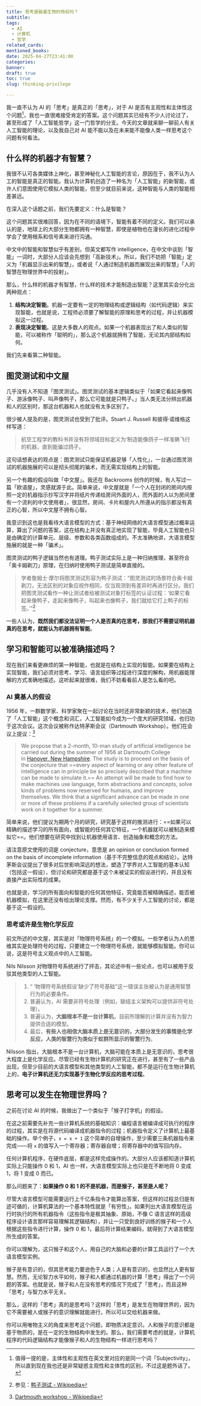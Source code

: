 ```yaml
---
title: 思考是碳基生物的特权吗？
subtitle: 
tags:
  - AI
  - 计算机
  - 哲学
related_cards: 
mentioned_books: 
date: 2025-04-27T23:41:00
categories: 
banner: 
draft: true
toc: true
slug: thinking-privilege

---
```


我一直不认为 AI 的「思考」是真正的「思考」，对于 AI 是否有主观性和主体性这个问题[^1]，我也一直很难接受肯定的答案。这个问题其实已经有不少人讨论过了，甚至形成了「人工智能哲学」这一门哲学的分支。今天的文章就来聊一聊前人有关人工智能的理论，以及我自己对 AI 能不能以及在未来能不能像人类一样思考这个问题有何看法。<!--more-->

## 什么样的机器才有智慧？

我很不认可各类媒体上神化，甚至神秘化人工智能的言论，原因在于，我不认为人工的智能是真正的智能。我认为计算机创造了一种名为「人工智能」的新智能，或许人们意图使用它模拟人类的智能，但至少就目前来说，这种智能与人类的智能相差甚远。

在深入这个话题之前，我们先要定义：什么是智能？

这个问题其实很难回答，因为在不同的语境下，智能有着不同的定义。我们可以承认的是，地球上的大部分生物都拥有一种智慧，即使是植物也在漫长的进化过程中学会了使用根系和信号素来进行沟通。

中文中的智能和智慧似乎有差别，但英文都写作 intelligence，在中文中谈到「智能」一词时，大部分人应该会先想到「高新技术」。所以，我们不妨把「智能」定义为「机器显示出来的智慧」，或者说「人通过制造机器而展现出来的智慧」「人的智慧在物理世界中的投射」。

那么，什么样的机器才有智慧，什么样的技术才能制造出智能？这里其实会分化出两种观点：

1. **结构决定智能**。机器一定要有一定的物理结构或逻辑结构（如代码逻辑）来实现智能，也就是说，工程师必须要了解智能的原理和思考的过程，并让机器模拟这一过程。
2. **表现决定智能**。这是大多数人的观点。如果一个机器表现出了和人类似的智能，可以被称作「聪明的」，那么这个机器就拥有了智能，无论其内部结构如何。

我们先来看第二种智能。

## 图灵测试和中文屋

几乎没有人不知道「图灵测试」。图灵测试的基本逻辑类似于「如果它看起来像鸭子、游泳像鸭子、叫声像鸭子，那么它可能就是只鸭子。」当人类无法分辨出机器和人的区别时，那这台机器和人也就没有太多区别了。

很少被人提及的是，图灵测试也受到了批评。Stuart J. Russell 和彼得·诺维格这样写道：

> 航空工程学的教科书并没有将领域目标定义为‘制造能像鸽子一样准确飞行的机器，直到能骗过鸽子。

这句话想表达的观点是：图灵测试只能保证机器足够「人性化」，一台通过图灵测试的机器施展的可以是彻头彻尾的骗术，而无需实现结构上的智能。

另一个有趣的假设叫做「中文屋」。我还在 Backrooms 创作的时候，有人写过一篇「欧语屋」，灵感就源于此。简单来说，中文屋就是「一个人在封闭的房间内按照一定的机器指示抄写汉字并将纸片传递给房间外面的人，而外面的人以为房间里有一个流利的中文使用者」，很显然，房间、卡片和屋内人所遵从的指示都没有真正的心智，所以中文屋不拥有心智。

我意识到这也是我看待大语言模型的方式：基于神经网络的大语言模型通过概率运算，算出了问题的答案，这在结构上并没有真正地实现了智能，毕竟人工智能也只是由确定的计算单元、层级、参数和各类函数组成的。不太准确地讲，大语言模型施展的就是一种「骗术」。

图灵测试的鸭子逻辑当然也有道理。鸭子测试实际上是一种归纳推理，甚至符合「奥卡姆剃刀」原理，在归纳时使用鸭子测试是简单直接的。

> 学者詹姆士·摩尔将图灵测试形容为鸭子测试：“图灵测试的场景符合奥卡姆剃刀，无法区别的对象应视作相同，仅当观测到有差异时再进行区分。我们把图灵测试看作一种让测试者给被测试对象打标签的认证过程：‘如果它看起来像鸭子，走起来像鸭子，叫起来也像鸭子，我们就给它打上鸭子的标签。’”[^3]

一些人认为，**既然我们都没法证明一个人是否真的在思考，那我们不需要证明机器真的在思考，就能认为机器拥有智能**。

## 学习和智能可以被准确描述吗？

现在我们来看更麻烦的第一种智能，也就是在结构上实现的智能。如果要在结构上实现智能，我们必须对思考、学习、语言组织等过程进行深度的解构，用机器能理解的方式准确地描述。这听起来就很难，我们不妨看看前人是怎么看的吧。

### AI 奠基人的假设

1956 年，一群数学家、科学家聚在一起讨论在当时还非常新颖的技术，他们创造了「人工智能」这个概念和词汇，人工智能如今成为一个庞大的研究领域，也归功于这次会议。这次会议被称作达特茅斯会议（Dartmouth Workshop）。他们在会议上提议：[^2]

> We propose that a 2-month, 10-man study of artificial intelligence be carried out during the summer of 1956 at Dartmouth College in [Hanover, New Hampshire](https://en.wikipedia.org/wiki/Hanover,_New_Hampshire "Hanover, New Hampshire"). The study is to proceed on the basis of the conjecture that ==every aspect of learning or any other feature of intelligence can in principle be so precisely described that a machine can be made to simulate it.== An attempt will be made to find how to make machines use language, form abstractions and concepts, solve kinds of problems now reserved for humans, and improve themselves. We think that a significant advance can be made in one or more of these problems if a carefully selected group of scientists work on it together for a summer.

简单来说，他们提议为期两个月的研究，研究基于这样的推测进行：==如果可以精确的描述学习的所有面向，或智能的任何其它特征，一个机器就可以被制造来模拟它==。他们想要在研究中找到让机器使用语言、创造抽象和概念的方法。

请注意原文使用的词是 conjecture，意思是 an opinion or conclusion formed on the basis of incomplete information（基于不完整信息的观点和结论）。达特茅斯会议提出了很多对后世影响深远的想法，塑造了学界对人工智能的基本认知（包括这一假设），但讨论和研究都是基于这个未被证实的假设进行的，并且没有直接产出实际性的成果。

也就是说，学习的所有面向和智能的任何其他特征，究竟能否被精确描述，能否被机器模拟，在这里还没有给出理论支撑。然而，有不少关于人工智能的讨论，都是基于这一假设的。

### 思考或许是生物化学反应

前文所述的中文屋，其实是对「物理符号系统」的一个模拟。一些学者认为人的思维其实是处理符号的过程，只要建立一个物理符号系统，就能够模拟智能。你可以说，这是符号主义观点中的人工智能。

Nils Nilsson 对物理符号系统进行了抨击，其论述中有一些论点，也可以被用于反驳其他类型的人工智能。

> 1. “ ‘物理符号系统假设’缺少了符号基础”这一错误主张被认为是通用智慧行为的必要条件。
> 2. 普遍认为，AI 需要非符号处理（例如，联结主义架构可以提供非符号处理）。
> 3. 普遍认为，**大脑根本不是一台计算机**，目前所理解的计算并没有为智力提供合适的模型。
> 4. 最后，**有些人也相信大脑本质上是无意识的，大部分发生的事情是化学反应，人类的智慧行为类似于蚁群所显示的智慧行为**。

Nilsson 指出，大脑根本不是一台计算机，大脑可能在本质上是无意识的，思考很大程度上是化学反应。尽管已经有生物计算机的研究正在进行，甚至有了一些产品出现，但至少目前的大语言模型和其他类型的人工智能，都不是运行在生物计算机上的，**电子计算机还无力实现基于生物化学反应的思考过程**。

## 思考可以发生在物理世界吗？

之前在讨论 AI 的时候，我做出了一个类似于「猴子打字机」的假设。

在这之前需要先补充一些计算机系统的基础知识：编程语言被编译成可执行的程序的过程，其实是在将源代码编译成机器指令的过程；机器指令定义了计算机上最基础的操作。举个例子，`x = x + 1` 这个简单的自增操作，至少需要三条机器指令来完成——将 `x` 的值写入一个寄存器；寄存器自增；将寄存器中的值写回内存。

任何计算机程序，在硬件底层，都是这样完成操作的。大部分人应该都知道计算机实际上只能操作 0 和 1，AI 也一样，大语言模型实际上也只是在不断地将 0 变成 1，将 1 变成 0 而已。

那么问题来了：**如果操作 0 和 1 的不是机器，而是猴子，甚至是人呢？**

尽管大语言模型可能需要运行上千亿条指令才能算出答案，但这样的过程总归是有迹可循的，计算机算法的一个基本特性就是「有穷性」。如果列出大语言模型在运行时执行的所有机器指令（这些指令是极其抽象、原始，不像 C 语言这样的高级程序设计语言那样容易理解其逻辑结构），并让一只受到良好训练的猴子和一个人根据这些指令进行计算，操作 0 和 1，最后将计算结果编码，就得到了大语言模型所生成的答案。

你可以理解为，这只猴子和这个人，用自己的大脑和必要的计算工具运行了一个大语言模型实例。

猴子是有意识的，但其思考能力要逊色于人类；人是有意识的，也显然比人更有智慧。然而，无论智力水平如何，猴子和人都通过机器的计算「思考」得出了一个问题的答案。也就是说，猴子和人在没有思考的情况下完成了「思考」，而且这种「思考」与智力水平无关。

那么，这样的「思考」真的是思考吗？这样的「思考」是发生在物理世界的，因为它不需要被人或猴子的意识理解就能进行，所以可以交给机器来做。

你可以用唯物主义的角度来思考这个问题，即物质决定意识。人和猴子的意识都是基于物质的，是在一定的生物结构中发生的。那么，我们需要考虑的就是，计算机程序的代码逻辑结构才能像猴子和人的生物结构一样进行思考吗？

[^1]: 值得一提的是，主体性和主观性在英文里对应的是同一个词「Subjectivity」，所以直到现在我也还是非常疑惑主观性和主体性的区别，不过这是题外话了。
[^2]: [Dartmouth workshop - Wikipedia](https://en.wikipedia.org/wiki/Dartmouth_workshop)
[^3]: 参见：[鸭子测试 - Wikipedia](https://zh.wikipedia.org/zh-cn/鸭子测试)